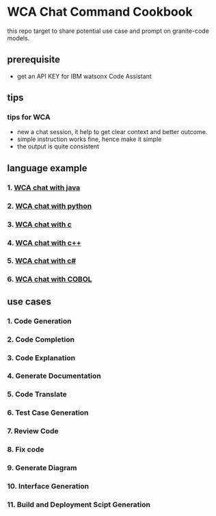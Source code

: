 # WCA Chat Command Cookbook

this repo target to share potential use case and prompt on granite-code models.

## prerequisite

- get an API KEY for IBM watsonx Code Assistant

## tips

### tips for WCA

- new a chat session, it help to get clear context and better outcome.
- simple instruction works fine, hence make it simple
- the output is quite consistent

## language example

### 1. [WCA chat with java](wca/WCA_chat_java.md)

### 2. [WCA chat with python](wca/WCA_chat_python.md)

### 3. [WCA chat with c](wca/WCA_chat_c.md)

### 4. [WCA chat with c++](wca/WCA_chat_cpp.md)

### 5. [WCA chat with c#](wca/WCA_chat_csharp.md)

### 6. [WCA chat with COBOL](wca/WCA_chat_cobol.md)

## use cases

### 1. Code Generation

### 2. Code Completion

### 3. Code Explanation

### 4. Generate Documentation

### 5. Code Translate

### 6. Test Case Generation

### 7. Review Code

### 8. Fix code

### 9. Generate Diagram

### 10. Interface Generation

### 11. Build and Deployment Scipt Generation


